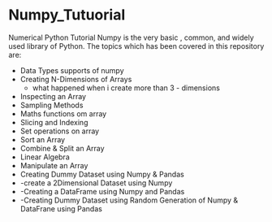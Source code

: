# Numpy_Tutuorial
Numerical Python Tutorial 
Numpy is the very basic , common, and widely used library of Python. The topics which has been covered in this repository are:

* Data Types supports of numpy 
* Creating N-Dimensions of Arrays
   - what happened when i create more than 3 - dimensions
* Inspecting an Array
* Sampling Methods 
* Maths functions om array
* Slicing and Indexing
* Set operations on array
* Sort an Array
* Combine & Split an Array
* Linear Algebra
* Manipulate an Array
* Creating Dummy Dataset using Numpy &  Pandas 
*  -create a 2Dimensional Dataset using Numpy
*  -Creating a DataFrame using Numpy and Pandas
* -Creating Dummy Dataset using Random Generation of Numpy & DataFrane using Pandas 
